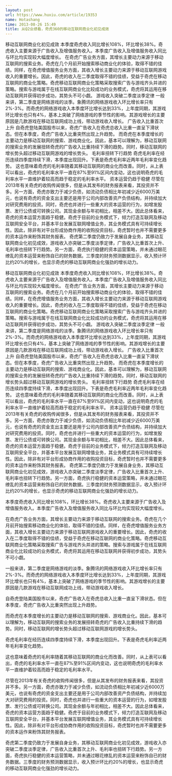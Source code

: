 ```yaml
---
layout: post
url: https://www.huxiu.com/article/19353
name: Hotashang
time: 2013-08-26 15:49
title: 从Q2业绩看，奇虎360的移动互联网商业化初见成效
---
```

移动互联网商业化初见成效 本季度奇虎收入同比增长108%，环比增长38%。奇虎收入主要来源于广告收入及增值服务收入。本季度广告收入及增值服务收入同比与环比均实现较大幅度增长。 在奇虎广告业务方面，其增长主要动力来源于移动互联网的搜索业务。奇虎在几个月前开始搜索移动商业化的体验，取得不错的佳绩。同样，在奇虎增值服务业务方面，其收入增长主要动力来源于移动互联网游戏收入的重要增长。因此，奇虎的收入在二季度取得不错的佳绩，受益于奇虎在移动互联网的商业化策略。奇虎移动互联网商业化策略采取搜索广告与游戏齐头并进的策略。搜索与游戏属于在线互联网商业化比较成功的业务模式，奇虎将其运用在移动互联网并获得初步成功，其势头不可小觑。 游戏收入突破二季度淡季定律 一般来讲，第二季度是网络游戏的淡季。象腾讯的网络游戏收入环比增长率只有2%-3%。而奇虎的网络游戏收入本季度环比增长达到33%，上年度同期，其游戏环比增长也只有4%，基本上突破了网络游戏的季节性的影响。其游戏增长的主要原因是几款游戏在移动互联网成功上线，带动游戏收入增长。 广告收入比重首次上升 自奇虎登陆美国股市以来，奇虎广告收入在奇虎总收入比重一直呈下滑状态。但在本季度，奇虎广告收入比重突然出现上升趋势。 而奇虎在本季度增长的主要动力是移动互联网的搜索、游戏商业化。因此，基本可以理解为，移动互联网的搜索业务的发展扭转奇虎的广告收入比重持续下滑的趋势。同时，移动互联网的增长势头超过移动互联网游戏的增长势头。 毛利率扭转下行趋势 奇虎毛利率在经历连续四季度持续下滑，本季度出现回升。下表是奇虎毛利率近两年毛利率变化趋势。 这也意味着奇虎的毛利率随着其移动互联网的商业化而改善。同时，从上表可以看出，奇虎的毛利率水平一直在87%至91%区间内变动，这也说明奇虎的毛利率水平一直维护着较高而趋于稳定的毛利率水平。 资本运营仍趋于稳健 尽管在2013年有关奇虎的收购传闻很多，但是从其发布的财务报表来看，其投资并不多。另一方面，奇虎亦致力于减少负债，如流动负债相比年初减少近6000万美元，也说有奇虎的资金支出主要还是用于公司内部改善资产负债结构，并持续加大对研究费用的投资。同时，奇虎也并进行一些重大的资本运营的行为，如增发股票、发行公债或可转换公司。其现金余额与年初相比，相差不大。因此总体看来，奇虎的资本运营方面趋于稳健。奇虎于目前的业务模式下，倾力打造互联网及移动互联网安全平台，并基本平台发展互联网增值业务，其业务模式具有可持续增长性。因此，除非有对平台形成协商作用的收购投资目标，奇虎暂时也并不需要更多的资本运作来粉饰其财务报表。 奇虎第二季度仍致力于发展自身业务，其移动互联网商业化初见成效，游戏收入亦突破二季度淡季定律，广告收入比重首次上升、毛利率也扭转下行趋势。另一方面，奇虎执行稳健的资本运营策略，并未通过眼花缭乱的资本运营来粉饰自已的财务数据。三季度的财务预测数据显示，收入预计环比约20%的增长，也显示奇虎的移动互联网商业化强劲的增长动力。

移动互联网商业化初见成效 本季度奇虎收入同比增长108%，环比增长38%。奇虎收入主要来源于广告收入及增值服务收入。本季度广告收入及增值服务收入同比与环比均实现较大幅度增长。 在奇虎广告业务方面，其增长主要动力来源于移动互联网的搜索业务。奇虎在几个月前开始搜索移动商业化的体验，取得不错的佳绩。同样，在奇虎增值服务业务方面，其收入增长主要动力来源于移动互联网游戏收入的重要增长。因此，奇虎的收入在二季度取得不错的佳绩，受益于奇虎在移动互联网的商业化策略。奇虎移动互联网商业化策略采取搜索广告与游戏齐头并进的策略。搜索与游戏属于在线互联网商业化比较成功的业务模式，奇虎将其运用在移动互联网并获得初步成功，其势头不可小觑。 游戏收入突破二季度淡季定律 一般来讲，第二季度是网络游戏的淡季。象腾讯的网络游戏收入环比增长率只有2%-3%。而奇虎的网络游戏收入本季度环比增长达到33%，上年度同期，其游戏环比增长也只有4%，基本上突破了网络游戏的季节性的影响。其游戏增长的主要原因是几款游戏在移动互联网成功上线，带动游戏收入增长。 广告收入比重首次上升 自奇虎登陆美国股市以来，奇虎广告收入在奇虎总收入比重一直呈下滑状态。但在本季度，奇虎广告收入比重突然出现上升趋势。 而奇虎在本季度增长的主要动力是移动互联网的搜索、游戏商业化。因此，基本可以理解为，移动互联网的搜索业务的发展扭转奇虎的广告收入比重持续下滑的趋势。同时，移动互联网的增长势头超过移动互联网游戏的增长势头。 毛利率扭转下行趋势 奇虎毛利率在经历连续四季度持续下滑，本季度出现回升。下表是奇虎毛利率近两年毛利率变化趋势。 这也意味着奇虎的毛利率随着其移动互联网的商业化而改善。同时，从上表可以看出，奇虎的毛利率水平一直在87%至91%区间内变动，这也说明奇虎的毛利率水平一直维护着较高而趋于稳定的毛利率水平。 资本运营仍趋于稳健 尽管在2013年有关奇虎的收购传闻很多，但是从其发布的财务报表来看，其投资并不多。另一方面，奇虎亦致力于减少负债，如流动负债相比年初减少近6000万美元，也说有奇虎的资金支出主要还是用于公司内部改善资产负债结构，并持续加大对研究费用的投资。同时，奇虎也并进行一些重大的资本运营的行为，如增发股票、发行公债或可转换公司。其现金余额与年初相比，相差不大。因此总体看来，奇虎的资本运营方面趋于稳健。奇虎于目前的业务模式下，倾力打造互联网及移动互联网安全平台，并基本平台发展互联网增值业务，其业务模式具有可持续增长性。因此，除非有对平台形成协商作用的收购投资目标，奇虎暂时也并不需要更多的资本运作来粉饰其财务报表。 奇虎第二季度仍致力于发展自身业务，其移动互联网商业化初见成效，游戏收入亦突破二季度淡季定律，广告收入比重首次上升、毛利率也扭转下行趋势。另一方面，奇虎执行稳健的资本运营策略，并未通过眼花缭乱的资本运营来粉饰自已的财务数据。三季度的财务预测数据显示，收入预计环比约20%的增长，也显示奇虎的移动互联网商业化强劲的增长动力。

本季度奇虎收入同比增长108%，环比增长38%。奇虎收入主要来源于广告收入及增值服务收入。本季度广告收入及增值服务收入同比与环比均实现较大幅度增长。

在奇虎广告业务方面，其增长主要动力来源于移动互联网的搜索业务。奇虎在几个月前开始搜索移动商业化的体验，取得不错的佳绩。同样，在奇虎增值服务业务方面，其收入增长主要动力来源于移动互联网游戏收入的重要增长。因此，奇虎的收入在二季度取得不错的佳绩，受益于奇虎在移动互联网的商业化策略。奇虎移动互联网商业化策略采取搜索广告与游戏齐头并进的策略。搜索与游戏属于在线互联网商业化比较成功的业务模式，奇虎将其运用在移动互联网并获得初步成功，其势头不可小觑。

一般来讲，第二季度是网络游戏的淡季。象腾讯的网络游戏收入环比增长率只有2%-3%。而奇虎的网络游戏收入本季度环比增长达到33%，上年度同期，其游戏环比增长也只有4%，基本上突破了网络游戏的季节性的影响。其游戏增长的主要原因是几款游戏在移动互联网成功上线，带动游戏收入增长。

自奇虎登陆美国股市以来，奇虎广告收入在奇虎总收入比重一直呈下滑状态。但在本季度，奇虎广告收入比重突然出现上升趋势。

而奇虎在本季度增长的主要动力是移动互联网的搜索、游戏商业化。因此，基本可以理解为，移动互联网的搜索业务的发展扭转奇虎的广告收入比重持续下滑的趋势。同时，移动互联网的增长势头超过移动互联网游戏的增长势头。

奇虎毛利率在经历连续四季度持续下滑，本季度出现回升。下表是奇虎毛利率近两年毛利率变化趋势。

这也意味着奇虎的毛利率随着其移动互联网的商业化而改善。同时，从上表可以看出，奇虎的毛利率水平一直在87%至91%区间内变动，这也说明奇虎的毛利率水平一直维护着较高而趋于稳定的毛利率水平。

尽管在2013年有关奇虎的收购传闻很多，但是从其发布的财务报表来看，其投资并不多。另一方面，奇虎亦致力于减少负债，如流动负债相比年初减少近6000万美元，也说有奇虎的资金支出主要还是用于公司内部改善资产负债结构，并持续加大对研究费用的投资。同时，奇虎也并进行一些重大的资本运营的行为，如增发股票、发行公债或可转换公司。其现金余额与年初相比，相差不大。因此总体看来，奇虎的资本运营方面趋于稳健。奇虎于目前的业务模式下，倾力打造互联网及移动互联网安全平台，并基本平台发展互联网增值业务，其业务模式具有可持续增长性。因此，除非有对平台形成协商作用的收购投资目标，奇虎暂时也并不需要更多的资本运作来粉饰其财务报表。

奇虎第二季度仍致力于发展自身业务，其移动互联网商业化初见成效，游戏收入亦突破二季度淡季定律，广告收入比重首次上升、毛利率也扭转下行趋势。另一方面，奇虎执行稳健的资本运营策略，并未通过眼花缭乱的资本运营来粉饰自已的财务数据。三季度的财务预测数据显示，收入预计环比约20%的增长，也显示奇虎的移动互联网商业化强劲的增长动力。

